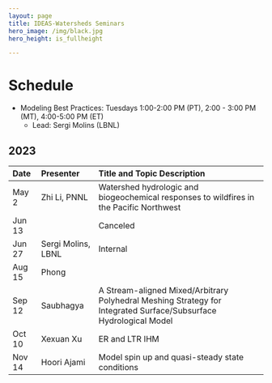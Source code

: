 ```yaml
---
layout: page
title: IDEAS-Watersheds Seminars
hero_image: /img/black.jpg
hero_height: is_fullheight

---
```


# Schedule
* Modeling Best Practices: Tuesdays 1:00-2:00 PM (PT), 2:00 - 3:00 PM (MT), 4:00-5:00 PM (ET)
  - Lead:  Sergi Molins (LBNL)

## 2023

| Date        |  Presenter                             | Title and Topic Description                    |
|:------------|:---------------------------------------|:-----------------------------------------------|
| May 2      | Zhi Li, PNNL                     | Watershed hydrologic and biogeochemical responses to wildfires in the Pacific Northwest |
|Jun 13| | Canceled|
| Jun 27| Sergi Molins, LBNL | Internal |
|Aug 15| Phong| |
| Sep 12| Saubhagya| A Stream-aligned Mixed/Arbitrary Polyhedral Meshing Strategy for Integrated Surface/Subsurface Hydrological Model|
|Oct 10| Xexuan Xu| ER and LTR IHM|
|Nov 14| Hoori Ajami| Model spin up and quasi-steady state conditions|
